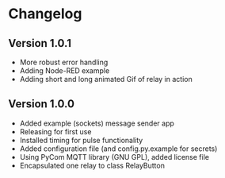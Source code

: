 # Changelog

## Version 1.0.1

* More robust error handling
* Adding Node-RED example
* Adding short and long animated Gif of relay in action

## Version 1.0.0

* Added example (sockets) message sender app
* Releasing for first use
* Installed timing for pulse functionality
* Added configuration file (and config.py.example for secrets)
* Using PyCom MQTT library (GNU GPL), added license file
* Encapsulated one relay to class RelayButton
